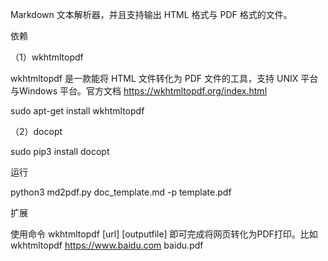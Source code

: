 Markdown 文本解析器，并且支持输出 HTML 格式与 PDF 格式的文件。

依赖

（1）wkhtmltopdf

wkhtmltopdf 是一款能将 HTML 文件转化为 PDF 文件的工具，支持 UNIX 平台与Windows 平台。官方文档 https://wkhtmltopdf.org/index.html

sudo apt-get install wkhtmltopdf

（2）docopt

sudo pip3 install docopt

运行

python3 md2pdf.py doc_template.md -p template.pdf

扩展

使用命令 wkhtmltopdf [url] [outputfile] 即可完成将网页转化为PDF打印。比如 wkhtmltopdf https://www.baidu.com baidu.pdf
